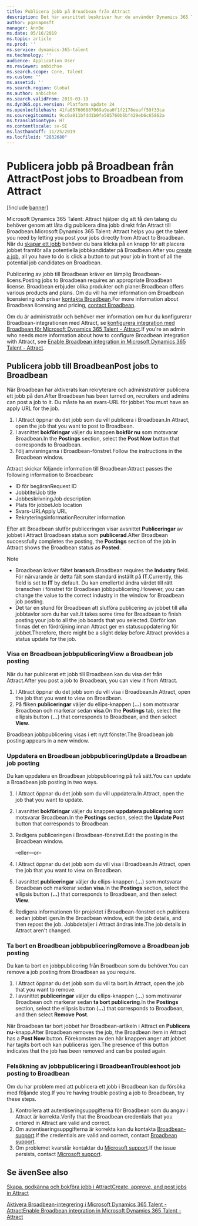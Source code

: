 ```yaml
---
title: Publicera jobb på Broadbean från Attract
description: Det här avsnittet beskriver hur du använder Dynamics 365 Talent - Attract för att publicera jobb till Broadbean.
author: pganapmsft
manager: AnnBe
ms.date: 05/16/2019
ms.topic: article
ms.prod: ''
ms.service: dynamics-365-talent
ms.technology: ''
audience: Application User
ms.reviewer: anbichse
ms.search.scope: Core, Talent
ms.custom: ''
ms.assetid: ''
ms.search.region: Global
ms.author: anbichse
ms.search.validFrom: 2019-03-19
ms.dyn365.ops.version: Platform update 24
ms.openlocfilehash: 41fa057606887069a9ea0f1f2178eeaff59f33ca
ms.sourcegitcommit: 9cc6a011bfdd1b0fe505760b6bf429eb6c65862a
ms.translationtype: HT
ms.contentlocale: sv-SE
ms.lasthandoff: 11/25/2019
ms.locfileid: "2832680"
---
```

# <a name="post-jobs-to-broadbean-from-attract"></a><span data-ttu-id="77e63-103">Publicera jobb på Broadbean från Attract</span><span class="sxs-lookup"><span data-stu-id="77e63-103">Post jobs to Broadbean from Attract</span></span>

[!include [banner](includes/banner.md)]

<span data-ttu-id="77e63-104">Microsoft Dynamics 365 Talent: Attract hjälper dig att få den talang du behöver genom att låta dig publicera dina jobb direkt från Attract till Broadbean.</span><span class="sxs-lookup"><span data-stu-id="77e63-104">Microsoft Dynamics 365 Talent: Attract helps you get the talent you need by letting you post your jobs directly from Attract to Broadbean.</span></span> <span data-ttu-id="77e63-105">När du [skapar ett jobb](./creating-jobs-attract.md) behöver du bara klicka på en knapp för att placera jobbet framför alla potentiella jobbkandidater på Broadbean.</span><span class="sxs-lookup"><span data-stu-id="77e63-105">After you [create a job](./creating-jobs-attract.md), all you have to do is click a button to put your job in front of all the potential job candidates on Broadbean.</span></span>

<span data-ttu-id="77e63-106">Publicering av jobb till Broadbean kräver en lämplig Broadbean-licens.</span><span class="sxs-lookup"><span data-stu-id="77e63-106">Posting jobs to Broadbean requires an appropriate Broadbean license.</span></span> <span data-ttu-id="77e63-107">Broadbean erbjuder olika produkter och planer.</span><span class="sxs-lookup"><span data-stu-id="77e63-107">Broadbean offers various products and plans.</span></span> <span data-ttu-id="77e63-108">Om du vill ha mer information om Broadbean licensiering och priser [kontakta Broadbean](https://www.broadbean.com/contact-us/).</span><span class="sxs-lookup"><span data-stu-id="77e63-108">For more information about Broadbean licensing and pricing, [contact Broadbean](https://www.broadbean.com/contact-us/).</span></span>

<span data-ttu-id="77e63-109">Om du är administratör och behöver mer information om hur du konfigurerar Broadbean-integrationen med Attract, se [konfigurera integration med Broadbean för Microsoft Dynamics 365 Talent - Attract](./attract-admin-job-board-settings.md).</span><span class="sxs-lookup"><span data-stu-id="77e63-109">If you're an admin who needs more information about how to configure Broadbean integration with Attract, see [Enable Broadbean integration in Microsoft Dynamics 365 Talent - Attract](./attract-admin-job-board-settings.md).</span></span>

## <a name="post-jobs-to-broadbean"></a><span data-ttu-id="77e63-110">Publicera jobb till Broadbean</span><span class="sxs-lookup"><span data-stu-id="77e63-110">Post jobs to Broadbean</span></span>

<span data-ttu-id="77e63-111">När Broadbean har aktiverats kan rekryterare och administratörer publicera ett jobb på den.</span><span class="sxs-lookup"><span data-stu-id="77e63-111">After Broadbean has been turned on, recruiters and admins can post a job to it.</span></span> <span data-ttu-id="77e63-112">Du måste ha en svars-URL för jobbet.</span><span class="sxs-lookup"><span data-stu-id="77e63-112">You must have an apply URL for the job.</span></span>

1. <span data-ttu-id="77e63-113">I Attract öppnar du det jobb som du vill publicera i Broadbean.</span><span class="sxs-lookup"><span data-stu-id="77e63-113">In Attract, open the job that you want to post to Broadbean.</span></span>
2. <span data-ttu-id="77e63-114">I avsnittet **bokföringar** väljer du knappen **bokför nu** som motsvarar Broadbean.</span><span class="sxs-lookup"><span data-stu-id="77e63-114">In the **Postings** section, select the **Post Now** button that corresponds to Broadbean.</span></span>
3. <span data-ttu-id="77e63-115">Följ anvisningarna i Broadbean-fönstret.</span><span class="sxs-lookup"><span data-stu-id="77e63-115">Follow the instructions in the Broadbean window.</span></span>

<span data-ttu-id="77e63-116">Attract skickar följande information till Broadbean:</span><span class="sxs-lookup"><span data-stu-id="77e63-116">Attract passes the following information to Broadbean:</span></span>

- <span data-ttu-id="77e63-117">ID för begäran</span><span class="sxs-lookup"><span data-stu-id="77e63-117">Request ID</span></span>
- <span data-ttu-id="77e63-118">Jobbtitel</span><span class="sxs-lookup"><span data-stu-id="77e63-118">Job title</span></span>
- <span data-ttu-id="77e63-119">Jobbeskrivning</span><span class="sxs-lookup"><span data-stu-id="77e63-119">Job description</span></span>
- <span data-ttu-id="77e63-120">Plats för jobbet</span><span class="sxs-lookup"><span data-stu-id="77e63-120">Job location</span></span>
- <span data-ttu-id="77e63-121">Svars-URL</span><span class="sxs-lookup"><span data-stu-id="77e63-121">Apply URL</span></span>
- <span data-ttu-id="77e63-122">Rekryteringsinformation</span><span class="sxs-lookup"><span data-stu-id="77e63-122">Recruiter information</span></span>

<span data-ttu-id="77e63-123">Efter att Broadbean slutför publiceringen visar avsnittet **Publiceringar** av jobbet i Attract Broadbean status som **publicerad**.</span><span class="sxs-lookup"><span data-stu-id="77e63-123">After Broadbean successfully completes the posting, the **Postings** section of the job in Attract shows the Broadbean status as **Posted**.</span></span>

> [!NOTE]
> - <span data-ttu-id="77e63-124">Broadbean kräver fältet **bransch**.</span><span class="sxs-lookup"><span data-stu-id="77e63-124">Broadbean requires the **Industry** field.</span></span> <span data-ttu-id="77e63-125">För närvarande är detta fält som standard inställt på **IT**.</span><span class="sxs-lookup"><span data-stu-id="77e63-125">Currently, this field is set to **IT** by default.</span></span> <span data-ttu-id="77e63-126">Du kan emellertid ändra värdet till rätt branschen i fönstret för Broadbean jobbpublicering.</span><span class="sxs-lookup"><span data-stu-id="77e63-126">However, you can change the value to the correct industry in the window for Broadbean job posting.</span></span>
> - <span data-ttu-id="77e63-127">Det tar en stund för Broadbean att slutföra publicering av jobbet till alla jobbtavlor som du har valt.</span><span class="sxs-lookup"><span data-stu-id="77e63-127">It takes some time for Broadbean to finish posting your job to all the job boards that you selected.</span></span> <span data-ttu-id="77e63-128">Därför kan finnas det en fördröjning innan Attract ger en statusuppdatering för jobbet.</span><span class="sxs-lookup"><span data-stu-id="77e63-128">Therefore, there might be a slight delay before Attract provides a status update for the job.</span></span>

### <a name="view-a-broadbean-job-posting"></a><span data-ttu-id="77e63-129">Visa en Broadbean jobbpublicering</span><span class="sxs-lookup"><span data-stu-id="77e63-129">View a Broadbean job posting</span></span>

<span data-ttu-id="77e63-130">När du har publicerat ett jobb till Broadbean kan du visa det från Attract.</span><span class="sxs-lookup"><span data-stu-id="77e63-130">After you post a job to Broadbean, you can view it from Attract.</span></span>

1. <span data-ttu-id="77e63-131">I Attract öppnar du det jobb som du vill visa i Broadbean.</span><span class="sxs-lookup"><span data-stu-id="77e63-131">In Attract, open the job that you want to view on Broadbean.</span></span>
2. <span data-ttu-id="77e63-132">På fliken **publiceringar** väljer du ellips-knappen (**...**) som motsvarar Broadbean och markerar sedan **visa**.</span><span class="sxs-lookup"><span data-stu-id="77e63-132">On the **Postings** tab, select the ellipsis button (**...**) that corresponds to Broadbean, and then select **View**.</span></span>

<span data-ttu-id="77e63-133">Broadbean jobbpublicering visas i ett nytt fönster.</span><span class="sxs-lookup"><span data-stu-id="77e63-133">The Broadbean job posting appears in a new window.</span></span>

### <a name="update-a-broadbean-job-posting"></a><span data-ttu-id="77e63-134">Uppdatera en Broadbean jobbpublicering</span><span class="sxs-lookup"><span data-stu-id="77e63-134">Update a Broadbean job posting</span></span>

<span data-ttu-id="77e63-135">Du kan uppdatera en Broadbean jobbpublicering på två sätt.</span><span class="sxs-lookup"><span data-stu-id="77e63-135">You can update a Broadbean job posting in two ways.</span></span>

1. <span data-ttu-id="77e63-136">I Attract öppnar du det jobb som du vill uppdatera.</span><span class="sxs-lookup"><span data-stu-id="77e63-136">In Attract, open the job that you want to update.</span></span>
2. <span data-ttu-id="77e63-137">I avsnittet **bokföringar** väljer du knappen **uppdatera publicering** som motsvarar Broadbean.</span><span class="sxs-lookup"><span data-stu-id="77e63-137">In the **Postings** section, select the **Update Post** button that corresponds to Broadbean.</span></span>
3. <span data-ttu-id="77e63-138">Redigera publiceringen i Broadbean-fönstret.</span><span class="sxs-lookup"><span data-stu-id="77e63-138">Edit the posting in the Broadbean window.</span></span>

    <span data-ttu-id="77e63-139">–eller–</span><span class="sxs-lookup"><span data-stu-id="77e63-139">–or–</span></span>

1. <span data-ttu-id="77e63-140">I Attract öppnar du det jobb som du vill visa i Broadbean.</span><span class="sxs-lookup"><span data-stu-id="77e63-140">In Attract, open the job that you want to view on Broadbean.</span></span>
2. <span data-ttu-id="77e63-141">I avsnittet **publiceringar** väljer du ellips-knappen (**...**) som motsvarar Broadbean och markerar sedan **visa**.</span><span class="sxs-lookup"><span data-stu-id="77e63-141">In the **Postings** section, select the ellipsis button (**...**) that corresponds to Broadbean, and then select **View**.</span></span>
3. <span data-ttu-id="77e63-142">Redigera informationen för projektet i Broadbean-fönstret och publicera sedan jobbet igen.</span><span class="sxs-lookup"><span data-stu-id="77e63-142">In the Broadbean window, edit the job details, and then repost the job.</span></span> <span data-ttu-id="77e63-143">Jobbdetaljer i Attract ändras inte.</span><span class="sxs-lookup"><span data-stu-id="77e63-143">The job details in Attract aren't changed.</span></span>

### <a name="remove-a-broadbean-job-posting"></a><span data-ttu-id="77e63-144">Ta bort en Broadbean jobbpublicering</span><span class="sxs-lookup"><span data-stu-id="77e63-144">Remove a Broadbean job posting</span></span>

<span data-ttu-id="77e63-145">Du kan ta bort en jobbpublicering från Broadbean som du behöver.</span><span class="sxs-lookup"><span data-stu-id="77e63-145">You can remove a job posting from Broadbean as you require.</span></span>

1. <span data-ttu-id="77e63-146">I Attract öppnar du det jobb som du vill ta bort.</span><span class="sxs-lookup"><span data-stu-id="77e63-146">In Attract, open the job that you want to remove.</span></span>
2. <span data-ttu-id="77e63-147">I avsnittet **publiceringar** väljer du ellips-knappen (**...**) som motsvarar Broadbean och markerar sedan **ta bort publicering**.</span><span class="sxs-lookup"><span data-stu-id="77e63-147">In the **Postings** section, select the ellipsis button (**...**) that corresponds to Broadbean, and then select **Remove Post**.</span></span>

<span data-ttu-id="77e63-148">När Broadbean tar bort jobbet har Broadbean-artikeln i Attract en **Publicera nu**-knapp.</span><span class="sxs-lookup"><span data-stu-id="77e63-148">After Broadbean removes the job, the Broadbean item in Attract has a **Post Now** button.</span></span> <span data-ttu-id="77e63-149">Förekomsten av den här knappen anger att jobbet har tagits bort och kan publiceras igen.</span><span class="sxs-lookup"><span data-stu-id="77e63-149">The presence of this button indicates that the job has been removed and can be posted again.</span></span>

### <a name="troubleshoot-job-posting-to-broadbean"></a><span data-ttu-id="77e63-150">Felsökning av jobbpublicering i Broadbean</span><span class="sxs-lookup"><span data-stu-id="77e63-150">Troubleshoot job posting to Broadbean</span></span>

<span data-ttu-id="77e63-151">Om du har problem med att publicera ett jobb i Broadbean kan du försöka med följande steg.</span><span class="sxs-lookup"><span data-stu-id="77e63-151">If you're having trouble posting a job to Broadbean, try these steps.</span></span>

1. <span data-ttu-id="77e63-152">Kontrollera att autentiseringsuppgifterna för Broadbean som du angav i Attract är korrekta.</span><span class="sxs-lookup"><span data-stu-id="77e63-152">Verify that the Broadbean credentials that you entered in Attract are valid and correct.</span></span>
2. <span data-ttu-id="77e63-153">Om autentiseringsuppgifterna är korrekta kan du kontakta [Broadbean-support](https://www.broadbean.com/resources/support/).</span><span class="sxs-lookup"><span data-stu-id="77e63-153">If the credentials are valid and correct, contact [Broadbean support](https://www.broadbean.com/resources/support/).</span></span>
3. <span data-ttu-id="77e63-154">Om problemet kvarstår kontaktar du [Microsoft support](./talent-support.md).</span><span class="sxs-lookup"><span data-stu-id="77e63-154">If the issue persists, contact [Microsoft support](./talent-support.md).</span></span>

## <a name="see-also"></a><span data-ttu-id="77e63-155">Se även</span><span class="sxs-lookup"><span data-stu-id="77e63-155">See also</span></span>

[<span data-ttu-id="77e63-156">Skapa, godkänna och bokföra jobb i Attract</span><span class="sxs-lookup"><span data-stu-id="77e63-156">Create, approve, and post jobs in Attract</span></span>](./creating-jobs-attract.md)

[<span data-ttu-id="77e63-157">Aktivera Broadbean-integrering i Microsoft Dynamics 365 Talent - Attract</span><span class="sxs-lookup"><span data-stu-id="77e63-157">Enable Broadbean integration in Microsoft Dynamics 365 Talent - Attract</span></span>](./attract-admin-job-board-settings.md)
